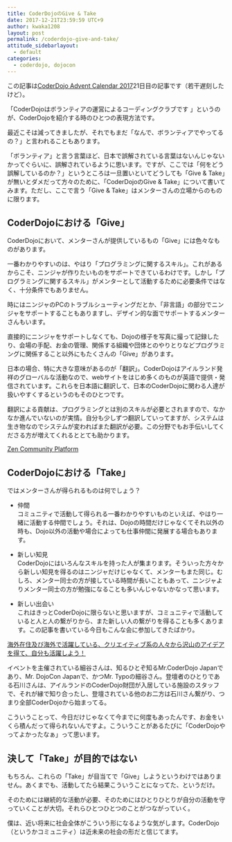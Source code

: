 ```yaml
---
title: CoderDojoのGive & Take
date: 2017-12-21T23:59:59 UTC+9
author: kwaka1208
layout: post
permalink: /coderdojo-give-and-take/
attitude_sidebarlayout:
  - default
categories:
  - coderdojo, dojocon
---
```

この記事は[CoderDojo Advent Calendar 2017](https://adventar.org/calendars/2184)21日目の記事です（若干遅刻したけど）。

「CoderDojoはボランティアの運営によるコーディングクラブです	」というのが、CoderDojoを紹介する時のひとつの表現方法です。

最近こそは減ってきましたが、それでもまだ「なんで、ボランティアでやってるの？」と言われることもあります。

「ボランティア」と言う言葉ほど、日本で誤解されている言葉はないんじゃないかってぐらいに、誤解されているように思います。ですが、ここでは「何をどう誤解しているのか？」というところは一旦置いといてどうしても「Give &amp; Take」が無いとダメだって方々のために、「CoderDojoのGive &amp; Take」について書いてみます。ただし、ここで言う「Give &amp; Take」はメンターさんの立場からのものに限ります。

## CoderDojoにおける「Give」
CoderDojoにおいて、メンターさんが提供しているもの「Give」には色々なものがあります。

一番わかりやすいのは、やはり「プログラミングに関するスキル」。これがあるからこそ、ニンジャが作りたいものをサポートできているわけです。しかし「プログラミングに関するスキル」がメンターとして活動するために必要条件ではなく、十分条件でもありません。

時にはニンジャのPCのトラブルシューティングだとか、「非言語」の部分でニンジャをサポートすることもありますし、デザイン的な面でサポートするメンターさんもいます。

直接的にニンジャをサポートしなくても、Dojoの様子を写真に撮って記録したり、会場の手配、お金の管理、関係する組織や団体とのやりとりなどプログラミングに関係すること以外にもたくさんの「Give」があります。

日本の場合、特に大きな意味があるのが「翻訳」。CoderDojoはアイルランド発祥のグローバルな活動なので、webサイトをはじめ多くのものが英語で提供・発信されています。これらを日本語に翻訳して、日本のCoderDojoに関わる人達が扱いやすくするというのもそのひとつです。

翻訳による貢献は、プログラミングとは別のスキルが必要とされますので、なかなか進んでいないのが実情。自分も少しずつ翻訳していってますが、システムは生き物なのでシステムが変わればまた翻訳が必要。この分野でもお手伝いしてくださる方が増えてくれるととても助かります。

[Zen Community Platform](https://crowdin.com/project/zen-community-platform)

## CoderDojoにおける「Take」
ではメンターさんが得られるものは何でしょう？

- 仲間  
コミュニティで活動して得られる一番わかりやすいものといえば、やはり一緒に活動する仲間でしょう。それは、Dojoの時間だけじゃなくてそれ以外の時も、Dojo以外の活動や場合によっても仕事仲間に発展する場合もあります。

- 新しい知見  
CoderDojoにはいろんなスキルを持った人が集まります。そういった方々から新しい知見を得るのはニンジャだけじゃなくて、メンターもまた同じ。むしろ、メンター同士の方が接している時間が長いこともあって、ニンジャよりメンター同士の方が勉強になることも多いんじゃないかなって思います。

- 新しい出会い  
これはきっとCoderDojoに限らないと思いますが、コミュニティで活動していると人と人の繋がりから、また新しい人の繋がりを得ることも多くあります。この記事を書いている今日もこんな会に参加してきたばかり。

[海外在住及び海外で活躍している、クリエイティブ系の人々から沢山のアイデアを得て、自分も活躍しよう！](http://eventregist.com/e/vS9cxZp0HG2k)

イベントを主催されている細谷さんは、知るひとぞ知るMr.CoderDojo Japanであり、Mr. DojoCon Japanで、かつMr. Typoの細谷さん。登壇者のひとりである石川さんは、アイルランドのCoderDojo財団が入居している施設のスタッフで、それが縁で知り合ったし、登壇されている他のお二方は石川さん繋がり、つまり全部CoderDojoから始まってる。

こういうことって、今日だけじゃなくて今までに何度もあったんです、お金をいくら積んだって得られないんですよ。こういうことがあるたびに「CoderDojoやってよかったなぁ」って思います。

## 決して「Take」が目的ではない
もちろん、これらの「Take」が目当てで「Give」しようというわけではありません。あくまでも、活動してたら結果こういうことになってた、というだけ。

そのためには継続的な活動が必要、そのためにはひとりひとりが自分の活動を守っていくことが大切。それらひとつひとつのことがつながっていく。

僕は、近い将来に社会全体がこういう形になるような気がします。CoderDojo（というかコミュニティ）は近未来の社会の形だと信じてます。